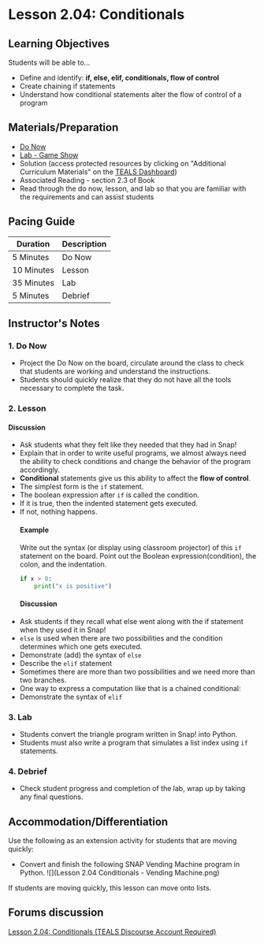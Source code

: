 # Lesson 2.04: Conditionals

## Learning Objectives
Students will be able to... 
* Define and identify: **if, else, elif, conditionals, flow of control** 
* Create chaining if statements
* Understand how conditional statements alter the flow of control of a program

## Materials/Preparation
* [Do Now]
* [Lab - Game Show]
* Solution (access protected resources by clicking on "Additional Curriculum Materials" on the [TEALS Dashboard])
* Associated Reading - section 2.3 of Book
* Read through the do now, lesson, and lab so that you are familiar with the requirements and can assist students

## Pacing Guide
| **Duration**   | **Description** |
| ---------- | ----------- |
| 5 Minutes  | Do Now      |
| 10 Minutes | Lesson      |
| 35 Minutes | Lab         |
| 5 Minutes | Debrief  |

## Instructor's Notes
### 1. Do Now
 * Project the Do Now on the board, circulate around the class to check that students are working and understand the instructions. 
 * Students should quickly realize that they do not have all the tools necessary to complete the task.
  
### 2. Lesson
 #### Discussion
 * Ask students what they felt like they needed that they had in Snap!
 * Explain that in order to write useful programs, we almost always need the ability to check conditions and change the behavior of the program accordingly. 
 * **Conditional** statements give us this ability to affect the **flow of control**. 
 * The simplest form is the `if` statement. 
 * The boolean expression after `if` is called the condition. 
 * If it is true, then the indented statement gets executed. 
 * If not, nothing happens.
   #### Example
   Write out the syntax (or display using classroom projector) of this  `if` statement on the board. Point out the Boolean expression(condition), the colon, and the indentation. 
    ```python
    if x > 0: 
        print("x is positive")
    ```
   #### Discussion
 * Ask students if they recall what else went along with the if statement when they used it in Snap! 
 * `else` is used when there are two possibilities and the condition determines which one gets executed.
 * Demonstrate (add) the syntax of `else`
 * Describe the `elif` statement
 * Sometimes there are more than two possibilities and we need more than two branches. 
 * One way to express a computation like that is a chained conditional:
 * Demonstrate the syntax of `elif`
### 3. Lab
 * Students convert the triangle program written in Snap! into Python. 
 * Students must also write a program that simulates a list index using `if` statements. 
### 4. Debrief
 * Check student progress and completion of the lab, wrap up by taking any final questions.

## Accommodation/Differentiation
Use the following as an extension activity for students that are moving quickly:
* Convert and finish the following SNAP Vending Machine program in Python.
![](Lesson 2.04 Conditionals - Vending Machine.png)


If students are moving quickly, this lesson can move onto lists. 

## Forums discussion
[Lesson 2.04: Conditionals (TEALS Discourse Account Required)](https://forums.tealsk12.org/c/2nd-semester-unit-2/lesson-2-04-conditionals)


[Do Now]:do_now.md
[Lab - Game Show]:lab.md
[TEALS Dashboard]:http://www.tealsk12.org/dashboard
